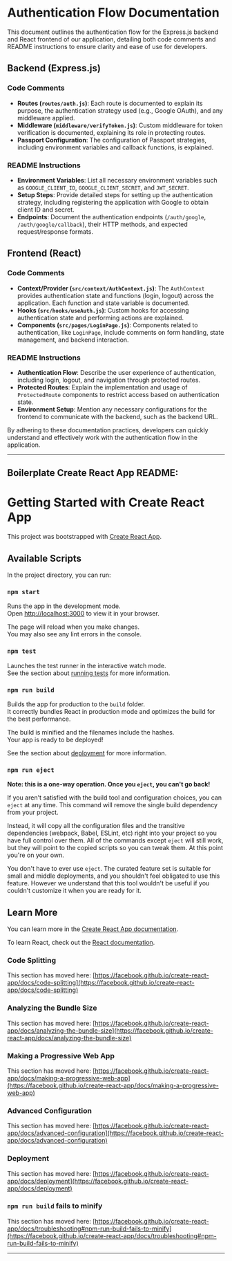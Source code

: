 # Authentication Flow Documentation

This document outlines the authentication flow for the Express.js backend and React frontend of our application, detailing both code comments and README instructions to ensure clarity and ease of use for developers.

## Backend (Express.js)

### Code Comments

- **Routes (`routes/auth.js`)**: Each route is documented to explain its purpose, the authentication strategy used (e.g., Google OAuth), and any middleware applied.
- **Middleware (`middleware/verifyToken.js`)**: Custom middleware for token verification is documented, explaining its role in protecting routes.
- **Passport Configuration**: The configuration of Passport strategies, including environment variables and callback functions, is explained.

### README Instructions

- **Environment Variables**: List all necessary environment variables such as `GOOGLE_CLIENT_ID`, `GOOGLE_CLIENT_SECRET`, and `JWT_SECRET`.
- **Setup Steps**: Provide detailed steps for setting up the authentication strategy, including registering the application with Google to obtain client ID and secret.
- **Endpoints**: Document the authentication endpoints (`/auth/google`, `/auth/google/callback`), their HTTP methods, and expected request/response formats.

## Frontend (React)

### Code Comments

- **Context/Provider (`src/context/AuthContext.js`)**: The `AuthContext` provides authentication state and functions (login, logout) across the application. Each function and state variable is documented.
- **Hooks (`src/hooks/useAuth.js`)**: Custom hooks for accessing authentication state and performing actions are explained.
- **Components (`src/pages/LoginPage.js`)**: Components related to authentication, like `LoginPage`, include comments on form handling, state management, and backend interaction.

### README Instructions

- **Authentication Flow**: Describe the user experience of authentication, including login, logout, and navigation through protected routes.
- **Protected Routes**: Explain the implementation and usage of `ProtectedRoute` components to restrict access based on authentication state.
- **Environment Setup**: Mention any necessary configurations for the frontend to communicate with the backend, such as the backend URL.

By adhering to these documentation practices, developers can quickly understand and effectively work with the authentication flow in the application.

---------------------------------------------------------
Boilerplate Create React App README:
---------------------------------------------------------

# Getting Started with Create React App

This project was bootstrapped with [Create React App](https://github.com/facebook/create-react-app).

## Available Scripts

In the project directory, you can run:

### `npm start`

Runs the app in the development mode.\
Open [http://localhost:3000](http://localhost:3000) to view it in your browser.

The page will reload when you make changes.\
You may also see any lint errors in the console.

### `npm test`

Launches the test runner in the interactive watch mode.\
See the section about [running tests](https://facebook.github.io/create-react-app/docs/running-tests) for more information.

### `npm run build`

Builds the app for production to the `build` folder.\
It correctly bundles React in production mode and optimizes the build for the best performance.

The build is minified and the filenames include the hashes.\
Your app is ready to be deployed!

See the section about [deployment](https://facebook.github.io/create-react-app/docs/deployment) for more information.

### `npm run eject`

**Note: this is a one-way operation. Once you `eject`, you can't go back!**

If you aren't satisfied with the build tool and configuration choices, you can `eject` at any time. This command will remove the single build dependency from your project.

Instead, it will copy all the configuration files and the transitive dependencies (webpack, Babel, ESLint, etc) right into your project so you have full control over them. All of the commands except `eject` will still work, but they will point to the copied scripts so you can tweak them. At this point you're on your own.

You don't have to ever use `eject`. The curated feature set is suitable for small and middle deployments, and you shouldn't feel obligated to use this feature. However we understand that this tool wouldn't be useful if you couldn't customize it when you are ready for it.

## Learn More

You can learn more in the [Create React App documentation](https://facebook.github.io/create-react-app/docs/getting-started).

To learn React, check out the [React documentation](https://reactjs.org/).

### Code Splitting

This section has moved here: [https://facebook.github.io/create-react-app/docs/code-splitting](https://facebook.github.io/create-react-app/docs/code-splitting)

### Analyzing the Bundle Size

This section has moved here: [https://facebook.github.io/create-react-app/docs/analyzing-the-bundle-size](https://facebook.github.io/create-react-app/docs/analyzing-the-bundle-size)

### Making a Progressive Web App

This section has moved here: [https://facebook.github.io/create-react-app/docs/making-a-progressive-web-app](https://facebook.github.io/create-react-app/docs/making-a-progressive-web-app)

### Advanced Configuration

This section has moved here: [https://facebook.github.io/create-react-app/docs/advanced-configuration](https://facebook.github.io/create-react-app/docs/advanced-configuration)

### Deployment

This section has moved here: [https://facebook.github.io/create-react-app/docs/deployment](https://facebook.github.io/create-react-app/docs/deployment)

### `npm run build` fails to minify

This section has moved here: [https://facebook.github.io/create-react-app/docs/troubleshooting#npm-run-build-fails-to-minify](https://facebook.github.io/create-react-app/docs/troubleshooting#npm-run-build-fails-to-minify)

---------------------------------------------------------


